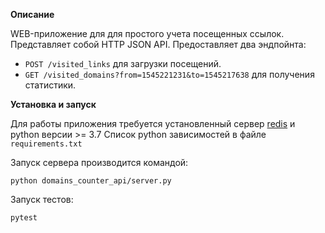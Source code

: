 **Описание**

WEB-приложение для для простого учета посещенных ссылок. Представляет собой HTTP JSON API.
Предоставляет два эндпойнта:
- `POST /visited_links` для загрузки посещений.
- `GET /visited_domains?from=1545221231&to=1545217638` для получения статистики.


**Установка и запуск**

Для работы приложения требуется установленный сервер [redis](https://redis.io/) и python версии >= 3.7
Список python зависимостей в файле `requirements.txt`

Запуск сервера производится командой:
```
python domains_counter_api/server.py
```


Запуск тестов:
```
pytest
```
